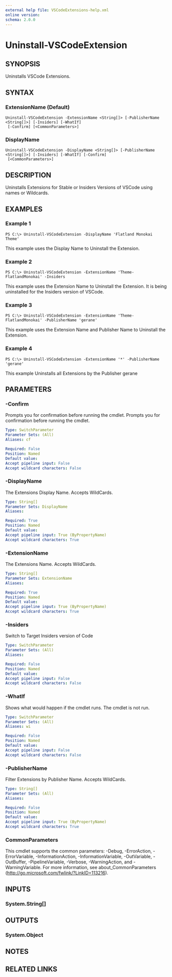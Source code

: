 ```yaml
---
external help file: VSCodeExtensions-help.xml
online version: 
schema: 2.0.0
---
```


# Uninstall-VSCodeExtension
## SYNOPSIS
Uninstalls VSCode Extensions.
## SYNTAX

### ExtensionName (Default)
```
Uninstall-VSCodeExtension -ExtensionName <String[]> [-PublisherName <String[]>] [-Insiders] [-WhatIf]
 [-Confirm] [<CommonParameters>]
```

### DisplayName
```
Uninstall-VSCodeExtension -DisplayName <String[]> [-PublisherName <String[]>] [-Insiders] [-WhatIf] [-Confirm]
 [<CommonParameters>]
```

## DESCRIPTION
Uninstalls Extensions for Stable or Insiders Versions of VSCode using names or Wildcards.
## EXAMPLES

### Example 1
```
PS C:\> Uninstall-VSCodeExtension -DisplayName 'Flatland Monokai Theme'
```

This example uses the Display Name to Uninstall the Extension.
### Example 2
```
PS C:\> Uninstall-VSCodeExtension -ExtensionName 'Theme-FlatlandMonokai' -Insiders
```

This example uses the Extension Name to Uninstall the Extension. It is being uninstalled for the Insiders version of VSCode.
### Example 3
```
PS C:\> Uninstall-VSCodeExtension -ExtensionName 'Theme-FlatlandMonokai' -PublisherName 'gerane'
```

This example uses the Extension Name and Publisher Name to Uninstall the Extension.
### Example 4
```
PS C:\> Uninstall-VSCodeExtension -ExtensionName '*' -PublisherName 'gerane'
```

This example Uninstalls all Extensions by the Publisher gerane
## PARAMETERS

### -Confirm
Prompts you for confirmation before running the cmdlet. Prompts you for confirmation before running the cmdlet.

```yaml
Type: SwitchParameter
Parameter Sets: (All)
Aliases: cf

Required: False
Position: Named
Default value: 
Accept pipeline input: False
Accept wildcard characters: False
```

### -DisplayName
The Extensions Display Name. Accepts WildCards.

```yaml
Type: String[]
Parameter Sets: DisplayName
Aliases: 

Required: True
Position: Named
Default value: 
Accept pipeline input: True (ByPropertyName)
Accept wildcard characters: True
```

### -ExtensionName
The Extensions Name. Accepts WildCards.

```yaml
Type: String[]
Parameter Sets: ExtensionName
Aliases: 

Required: True
Position: Named
Default value: 
Accept pipeline input: True (ByPropertyName)
Accept wildcard characters: True
```

### -Insiders
Switch to Target Insiders version of Code

```yaml
Type: SwitchParameter
Parameter Sets: (All)
Aliases: 

Required: False
Position: Named
Default value: 
Accept pipeline input: False
Accept wildcard characters: False
```

### -WhatIf
Shows what would happen if the cmdlet runs. The cmdlet is not run.

```yaml
Type: SwitchParameter
Parameter Sets: (All)
Aliases: wi

Required: False
Position: Named
Default value: 
Accept pipeline input: False
Accept wildcard characters: False
```

### -PublisherName
Filter Extensions by Publisher Name. Accepts WildCards.

```yaml
Type: String[]
Parameter Sets: (All)
Aliases: 

Required: False
Position: Named
Default value: 
Accept pipeline input: True (ByPropertyName)
Accept wildcard characters: True
```

### CommonParameters
This cmdlet supports the common parameters: -Debug, -ErrorAction, -ErrorVariable, -InformationAction, -InformationVariable, -OutVariable, -OutBuffer, -PipelineVariable, -Verbose, -WarningAction, and -WarningVariable. For more information, see about_CommonParameters (http://go.microsoft.com/fwlink/?LinkID=113216).
## INPUTS

### System.String[]

## OUTPUTS

### System.Object

## NOTES

## RELATED LINKS


